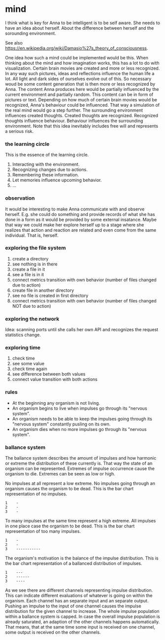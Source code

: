 # mind
I think what is key for Anna to be intelligent is to be self aware. She needs
to have an idea about herself. About the difference between herself and the
sorounding environment.

See also https://en.wikipedia.org/wiki/Damasio%27s_theory_of_consciousness.

One idea how such a mind could be implemented would be this. When thinking
about the mind and how imagination works, this has a lot to do with
visualization. Certain brain movies are created and more or less recognized. In
any way such pictures, ideas and reflections influence the human life a lot.
All light and dark sides of ourselves evolve out of this. So necessary woud be
some content generation that is then more or less recognized by Anna. The
content Anna produces here would be partially influenced by the current
environment and partially random. This content can be in form of pictures or
text. Depending on how much of certain brain movies would be recognized, Anna's
behaviour could be influenced. That way a simulation of the real mind would go
a step further. The surrounding environment influences created thoughts.
Created thoughts are recognized. Recognized thoughts influence behaviour.
Behaviour influences the surrounding environment. Note that this idea
inevitably includes free will and represents a serious risk.

### the learning circle
This is the essence of the learning circle.
1. Interacting with the environment.
2. Recognizing changes due to actions.
3. Remembering these information.
4. Let memories influence upcoming behavior.
1. ...

### observation
It would be interesting to make Anna communicate with and observe herself.
E.g. she could do something and provide records of what she has done in a form
as it would be provided by some external insatance. Maybe that way we could
make her explore herself up to a stage where she realizes that action and
reaction are related and even come from the same individual. That is, herself.

### exploring the file system
1. create a directory
2. see nothing is in there
3. create a file in it
4. see a file is in it
5. connect metrics transition with own behavior (number of files changed due to action)
6. create file in another directory
7. see no file is created in first directory
8. connect metrics transition with own behavior (number of files changed NOT due to action)

### exploring the network
Idea: scanning ports until she calls her own API and recognizes the request
statistics change.

### exploring time
1. check time
2. see some value
3. check time again
4. see difference between both values
5. connect value transition with both actions

### rules
- At the beginning any organism is not living.
- An organism begins to live when impulses go through its "nervous system".
- An organism needs to be able to keep the impulses going through its "nervous system" constantly pusling on its own.
- An organism dies when no more impulses go through its "nervous system".

### ballance system
The ballance system describes the amount of impulses and how harmonic or
extreme the distribution of these currently is. That way the state of an
organism can be represented. Extremes of impulse occurrence cause the organism
to die. Extremes can be seen as low or high.

No impulses at all represent a low extreme. No impulses going through an
organism causes the organism to be dead. This is the bar chart representation
of no impulses.
```
1    -
2    -
3    -
```

To many impulses at the same time represent a high extreme. All impulses in one
place case the organism to be dead. This is the bar chart representation of too
many impulses.
```
1    -
2    -
3    -----------
```

The organism's motivation is the balance of the impulse distribution. This is
the bar chart representation of a ballanced distribution of impulses.
```
1    ---
2    ------
3    ----
```

As we see there are different channels representing impulse distribution. This
can indicate different evaluations of whatever is going on within the organism.
Each channel has an separate input and an separate output. Pushing an impulse
to the input of one channel causes the impulse distribution for the given
channel to increase. The whole impulse population within a ballance system is
capped. In case the overall impulse population is already saturated, an
adaption of the other channels happens automatically. That means, that at the
same time some input is received on one channel, some output is received on the
other channels.
